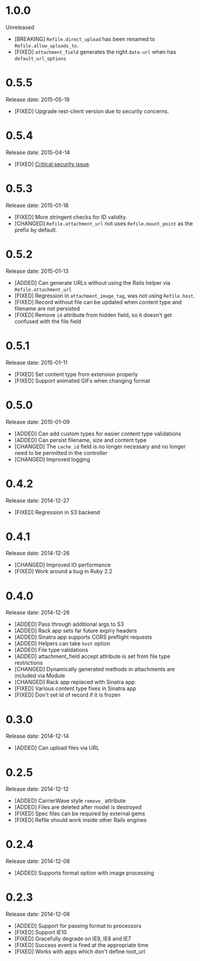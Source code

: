 # 1.0.0

Unreleased

- [BREAKING] `Refile.direct_upload` has been renamed to `Refile.allow_uploads_to`.
- [FIXED] `attachment_field` generates the right `data-url` when has `default_url_options`

# 0.5.5

Release date: 2015-05-19

- [FIXED] Upgrade rest-client version due to security concerns.

# 0.5.4

Release date: 2015-04-14

- [FIXED] [Critical security issue](https://groups.google.com/forum/#!topic/ruby-security-ann/VIfMO2LvzNs).

# 0.5.3

Release date: 2015-01-18

- [FIXED] More stringent checks for ID validity.
- [CHANGED] `Refile.attachment_url` not uses `Refile.mount_point` as the prefix by default.

# 0.5.2

Release date: 2015-01-13

- [ADDED] Can generate URLs without using the Rails helper via `Refile.attachment_url`
- [FIXED] Regression in `attachment_image_tag`, was not using `Refile.host`.
- [FIXED] Record without file can be updated when content type and filename are not persisted
- [FIXED] Remove `id` attribute from hidden field, so it doesn't get confused with the file field

# 0.5.1

Release date: 2015-01-11

- [FIXED] Set content type from extension properly
- [FIXED] Support animated GIFs when changing format

# 0.5.0

Release date: 2015-01-09

- [ADDED] Can add custom types for easier content type validations
- [ADDED] Can persist filename, size and content type
- [CHANGED] The `cache_id` field is no longer necessary and no longer need to be permitted in the controller
- [CHANGED] Improved logging

# 0.4.2

Release date: 2014-12-27

- [FIXED] Regression in S3 backend

# 0.4.1

Release date: 2014-12-26

- [CHANGED] Improved IO performance
- [FIXED] Work around a bug in Ruby 2.2

# 0.4.0

Release date: 2014-12-26

- [ADDED] Pass through additional args to S3
- [ADDED] Rack app sets far future expiry headers
- [ADDED] Sinatra app supports CORS preflight requests
- [ADDED] Helpers can take `host` option
- [ADDED] File type validations
- [ADDED] attachment_field accept attribute is set from file type restrictions
- [CHANGED] Dynamically generated methods in attachments are included via Module
- [CHANGED] Rack app replaced with Sinatra app
- [FIXED] Various content type fixes in Sinatra app
- [FIXED] Don't set id of record if it is frozen

# 0.3.0

Release date: 2014-12-14

- [ADDED] Can upload files via URL

# 0.2.5

Release date: 2014-12-12

- [ADDED] CarrierWave style `remove_` attribute
- [ADDED] Files are deleted after model is destroyed
- [FIXED] Spec files can be required by external gems
- [FIXED] Refile should work inside other Rails engines

# 0.2.4

Release date: 2014-12-08

- [ADDED] Supports format option with image processing

# 0.2.3

Release date: 2014-12-08

- [ADDED] Support for passing format to processors
- [FIXED] Support IE10
- [FIXED] Gracefully degrade on IE9, IE8 and IE7
- [FIXED] Success event is fired at the appropriate time
- [FIXED] Works with apps which don't define root_url
